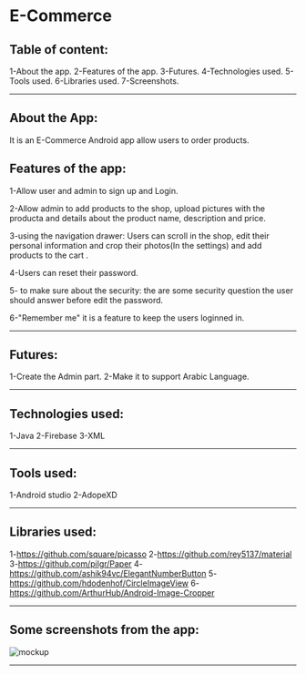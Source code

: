 
# E-Commerce


Table of content:
-------------------------------

1-About the app.
2-Features of the app.
3-Futures.
4-Technologies used.
5-Tools used.
6-Libraries used.
7-Screenshots.

--------------------------------------------------------------------------------------------

About the App:
----------------------------------

It is an E-Commerce Android app allow users to order products.

Features of the app:
-----------------------------------

1-Allow user and admin to sign up and Login.

2-Allow admin to add products to the shop, upload pictures with the producta and details about the product name, description and price.

3-using the navigation drawer: Users can scroll in the shop, edit their personal information and crop their photos(In the settings) and add products to the cart .

4-Users can reset their password.

5- to make sure about the security: the are some security question the user should answer before edit the password.

6-"Remember me" it is a feature to keep the users loginned in.

----------------------------------------------------------------------------------------------------

Futures:
---------------------------------

1-Create the Admin part.
2-Make it to support Arabic Language.

---------------------------------------------------------------------------------------------------

Technologies used:
---------------------
1-Java
2-Firebase
3-XML 

----------------------------------------------------------------------------------------------------------

Tools used:
---------------------
1-Android studio
2-AdopeXD

------------------------------------------------------------------------------------------------------------

Libraries used:
--------------------
1-https://github.com/square/picasso
2-https://github.com/rey5137/material
3-https://github.com/pilgr/Paper
4-https://github.com/ashik94vc/ElegantNumberButton
5-https://github.com/hdodenhof/CircleImageView
6-https://github.com/ArthurHub/Android-Image-Cropper

-----------------------------------------------------------------------------------------------------------

Some screenshots from the app:
-----------------------------------
![mockup](https://user-images.githubusercontent.com/59229510/164365454-9a327e87-b842-4bb8-b1ad-f2c60cbe9e19.png)


---------------------------------------------------------------------------------------------------------
